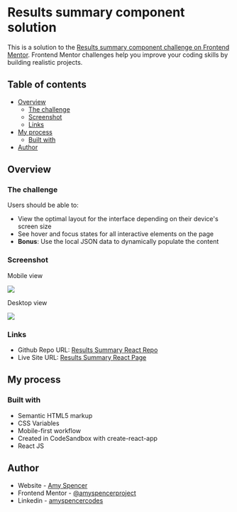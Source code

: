 # Results summary component solution

This is a solution to the [Results summary component challenge on Frontend Mentor](https://www.frontendmentor.io/challenges/results-summary-component-CE_K6s0maV). Frontend Mentor challenges help you improve your coding skills by building realistic projects.

## Table of contents

- [Overview](#overview)
  - [The challenge](#the-challenge)
  - [Screenshot](#screenshot)
  - [Links](#links)
- [My process](#my-process)
  - [Built with](#built-with)
- [Author](#author)

## Overview

### The challenge

Users should be able to:

- View the optimal layout for the interface depending on their device's screen size
- See hover and focus states for all interactive elements on the page
- **Bonus**: Use the local JSON data to dynamically populate the content

### Screenshot

Mobile view

![](./screenshots/mobile-view.png)

Desktop view

![](./screenshots/desktop-view.png)

### Links

- Github Repo URL: [Results Summary React Repo](https://github.com/amyspencerproject/results-summary-react)
- Live Site URL: [Results Summary React Page](https://results-summary-react.vercel.app/)

## My process

### Built with

- Semantic HTML5 markup
- CSS Variables
- Mobile-first workflow
- Created in CodeSandbox with create-react-app
- React JS

## Author

- Website - [Amy Spencer](https://spencerproject.com/)
- Frontend Mentor - [@amyspencerproject](https://www.frontendmentor.io/profile/amyspencerproject)
- Linkedin - [amyspencercodes](https://www.linkedin.com/in/amyspencercodes/)
